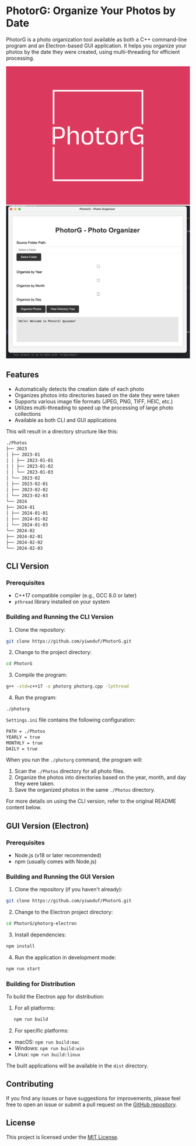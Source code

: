 # PhotorG: Organize Your Photos by Date

PhotorG is a photo organization tool available as both a C++ command-line program and an Electron-based GUI application. It helps you organize your photos by the date they were created, using multi-threading for efficient processing.

![PHOTORG](logo.png)
![PHOTORG](image.png)

## Features

- Automatically detects the creation date of each photo
- Organizes photos into directories based on the date they were taken
- Supports various image file formats (JPEG, PNG, TIFF, HEIC, etc.)
- Utilizes multi-threading to speed up the processing of large photo collections
- Available as both CLI and GUI applications

This will result in a directory structure like this:

```
./Photos
├── 2023
│ ├── 2023-01
│ │ ├── 2023-01-01
│ │ ├── 2023-01-02
│ │ └── 2023-01-03
│ └── 2023-02
│ ├── 2023-02-01
│ ├── 2023-02-02
│ └── 2023-02-03
└── 2024
├── 2024-01
│ ├── 2024-01-01
│ ├── 2024-01-02
│ └── 2024-01-03
└── 2024-02
├── 2024-02-01
├── 2024-02-02
└── 2024-02-03
```

## CLI Version

### Prerequisites

- C++17 compatible compiler (e.g., GCC 8.0 or later)
- `pthread` library installed on your system

### Building and Running the CLI Version

1. Clone the repository:

```bash
git clone https://github.com/yiwoduf/PhotorG.git
```

2. Change to the project directory:

```bash
cd PhotorG
```

3. Compile the program:

```bash
g++ -std=c++17 -o photorg photorg.cpp -lpthread
```

4. Run the program:

```
./photorg
```

`Settings.ini` file contains the following configuration:

```
PATH = ./Photos
YEARLY = true
MONTHLY = true
DAILY = true
```

When you run the `./photorg` command, the program will:

1. Scan the `./Photos` directory for all photo files.
2. Organize the photos into directories based on the year, month, and day they were taken.
3. Save the organized photos in the same `./Photos` directory.

For more details on using the CLI version, refer to the original README content below.

## GUI Version (Electron)

### Prerequisites

- Node.js (v18 or later recommended)
- npm (usually comes with Node.js)

### Building and Running the GUI Version

1. Clone the repository (if you haven't already):

```bash
git clone https://github.com/yiwoduf/PhotorG.git
```

2. Change to the Electron project directory:

```bash
cd PhotorG/photorg-electron
```

3. Install dependencies:

```bash
npm install
```

4. Run the application in development mode:

```bash
npm run start
```

### Building for Distribution

To build the Electron app for distribution:

1. For all platforms:

```bash
   npm run build
```

2. For specific platforms:

- macOS: `npm run build:mac`
- Windows: `npm run build:win`
- Linux: `npm run build:linux`

The built applications will be available in the `dist` directory.

## Contributing

If you find any issues or have suggestions for improvements, please feel free to open an issue or submit a pull request on the [GitHub repository](https://github.com/yiwoduf/PhotorG).

## License

This project is licensed under the [MIT License](LICENSE).
